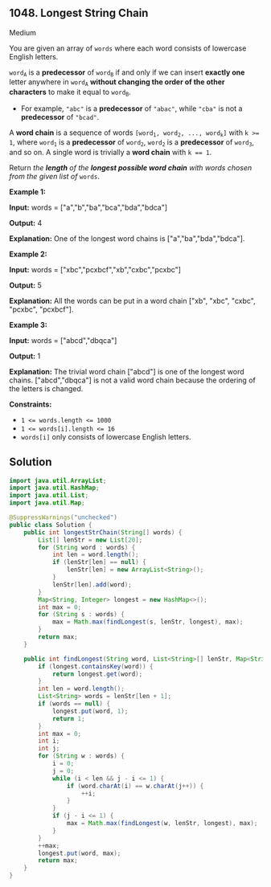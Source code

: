 ## 1048\. Longest String Chain

Medium

You are given an array of `words` where each word consists of lowercase English letters.

<code>word<sub>A</sub></code> is a **predecessor** of <code>word<sub>B</sub></code> if and only if we can insert **exactly one** letter anywhere in <code>word<sub>A</sub></code> **without changing the order of the other characters** to make it equal to <code>word<sub>B</sub></code>.

*   For example, `"abc"` is a **predecessor** of `"abac"`, while `"cba"` is not a **predecessor** of `"bcad"`.

A **word chain** is a sequence of words <code>[word<sub>1</sub>, word<sub>2</sub>, ..., word<sub>k</sub>]</code> with `k >= 1`, where <code>word<sub>1</sub></code> is a **predecessor** of <code>word<sub>2</sub></code>, <code>word<sub>2</sub></code> is a **predecessor** of <code>word<sub>3</sub></code>, and so on. A single word is trivially a **word chain** with `k == 1`.

Return _the **length** of the **longest possible word chain** with words chosen from the given list of_ `words`.

**Example 1:**

**Input:** words = ["a","b","ba","bca","bda","bdca"]

**Output:** 4

**Explanation:** One of the longest word chains is ["a","ba","bda","bdca"].

**Example 2:**

**Input:** words = ["xbc","pcxbcf","xb","cxbc","pcxbc"]

**Output:** 5

**Explanation:** All the words can be put in a word chain ["xb", "xbc", "cxbc", "pcxbc", "pcxbcf"].

**Example 3:**

**Input:** words = ["abcd","dbqca"]

**Output:** 1

**Explanation:** The trivial word chain ["abcd"] is one of the longest word chains. ["abcd","dbqca"] is not a valid word chain because the ordering of the letters is changed.

**Constraints:**

*   `1 <= words.length <= 1000`
*   `1 <= words[i].length <= 16`
*   `words[i]` only consists of lowercase English letters.

## Solution

```java
import java.util.ArrayList;
import java.util.HashMap;
import java.util.List;
import java.util.Map;

@SuppressWarnings("unchecked")
public class Solution {
    public int longestStrChain(String[] words) {
        List[] lenStr = new List[20];
        for (String word : words) {
            int len = word.length();
            if (lenStr[len] == null) {
                lenStr[len] = new ArrayList<String>();
            }
            lenStr[len].add(word);
        }
        Map<String, Integer> longest = new HashMap<>();
        int max = 0;
        for (String s : words) {
            max = Math.max(findLongest(s, lenStr, longest), max);
        }
        return max;
    }

    public int findLongest(String word, List<String>[] lenStr, Map<String, Integer> longest) {
        if (longest.containsKey(word)) {
            return longest.get(word);
        }
        int len = word.length();
        List<String> words = lenStr[len + 1];
        if (words == null) {
            longest.put(word, 1);
            return 1;
        }
        int max = 0;
        int i;
        int j;
        for (String w : words) {
            i = 0;
            j = 0;
            while (i < len && j - i <= 1) {
                if (word.charAt(i) == w.charAt(j++)) {
                    ++i;
                }
            }
            if (j - i <= 1) {
                max = Math.max(findLongest(w, lenStr, longest), max);
            }
        }
        ++max;
        longest.put(word, max);
        return max;
    }
}
```